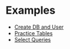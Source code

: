 # Examples
* [Create DB and User](create-db-and-user.sql)
* [Practice Tables](practice-tables.sql)
* [Select Queries](select-queries.sql)